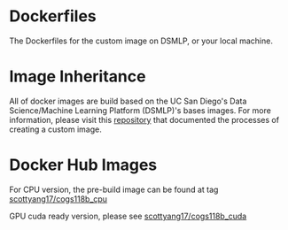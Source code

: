 # Dockerfiles
The Dockerfiles for the custom image on DSMLP, or your local machine. 

# Image Inheritance

All of docker images are build based on the UC San Diego's Data Science/Machine Learning Platform (DSMLP)'s bases images. For more information, please visit this [repository](https://github.com/ucsd-ets/datahub-example-notebook) that documented the processes of creating a custom image.

# Docker Hub Images

For CPU version, the pre-build image can be found at tag [scottyang17/cogs118b_cpu](https://hub.docker.com/r/scottyang17/cogs118b_cpu)

GPU cuda ready version, please see [scottyang17/cogs118b_cuda](https://hub.docker.com/r/scottyang17/cogs118b_cuda)
